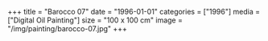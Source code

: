 +++
title = "Barocco 07"
date = "1996-01-01"
categories = ["1996"]
media = ["Digital Oil Painting"]
size = "100 x 100 cm"
image = "/img/painting/barocco-07.jpg"
+++
